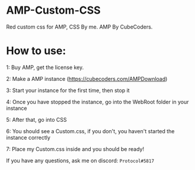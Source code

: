 # AMP-Custom-CSS
Red custom css for AMP,
CSS By me.
AMP By CubeCoders.

# How to use:

1: Buy AMP, get the license key.

2: Make a AMP instance (https://cubecoders.com/AMPDownload)

3: Start your instance for the first time, then stop it

4: Once you have stopped the instance, go into the WebRoot folder in your instance

5: After that, go into CSS

6: You should see a Custom.css, if you don't, you haven't started the instance correctly

7: Place my Custom.css inside and you should be ready!


If you have any questions, ask me on discord: `Protocol#5817`
